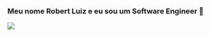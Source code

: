 ### Meu nome Robert Luiz e eu sou um Software Engineer 👋
<img src="https://github-readme-stats.vercel.app/api?username=robertlsc2016&count_private=true" />
<!--
**robertlsc2016/robertlsc2016** is a ✨ _special_ ✨ repository because its `README.md` (this file) appears on your GitHub profile.

Here are some ideas to get you started:

- 🔭 I’m currently working on ...
- 🌱 I’m currently learning ...
- 👯 I’m looking to collaborate on ...
- 🤔 I’m looking for help with ...
- 💬 Ask me about ...
- 📫 How to reach me: ...
- 😄 Pronouns: ...
- ⚡ Fun fact: ...
-->
